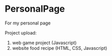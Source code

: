 # PersonalPage
For my personal page 

Project upload:
1. web game project (Javascript)
2. website food recipe (HTML, CSS, Javascript) 
